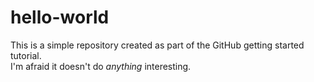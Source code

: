 # hello-world

This is a simple repository created as part of the GitHub getting started tutorial.  
I'm afraid it doesn't do *anything* interesting.
